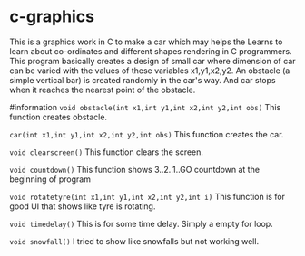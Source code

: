 # c-graphics
This is a graphics work in C to make a car which may helps the Learns to learn about co-ordinates and different shapes rendering in C programmers.
This program basically creates a design of small car where dimension of car can be varied with the values of these variables x1,y1,x2,y2.
An obstacle (a simple vertical bar) is created randomly in the car's way. And car stops when it reaches the nearest point of the obstacle.

#information
`void obstacle(int x1,int y1,int x2,int y2,int obs)`
This function creates obstacle.

`car(int x1,int y1,int x2,int y2,int obs)`
This function creates the car.

`void clearscreen()`
This function clears the screen.

`void countdown()`
This function shows 3..2..1..GO countdown at the beginning of program

`void rotatetyre(int x1,int y1,int x2,int y2,int i)`
This function is for good UI that shows like tyre is rotating.

`void timedelay()`
This is for some time delay. Simply a empty for loop.

`void snowfall()`
I tried to show like snowfalls but not working well.
